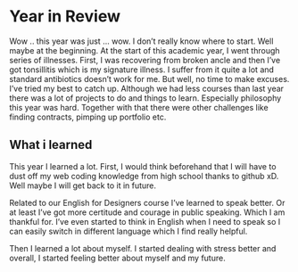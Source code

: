 
<h1>Year in Review</h1>
<p>
Wow .. this year was just ... wow. I don’t really know where to start. Well maybe at the beginning.
At the start of this academic year, I went through series of illnesses. First, I was recovering from broken ancle and then I’ve got tonsillitis which is my signature illness. I suffer from it quite a lot and standard antibiotics doesn’t work for me. But well, no time to make excuses. I’ve tried my best to catch up. Although we had less courses than last year there was a lot of projects to do and things to learn. Especially philosophy this year was hard. Together with that there were other challenges like finding contracts, pimping up portfolio etc. 

</p>

<H2>What i learned</H2>
<p>
  This year I learned a lot. First, I would think beforehand that I will have to dust off my web coding knowledge from high school thanks to github xD. Well maybe I will get back to it in future.</p>
  <p>
  Related to our English for Designers course I’ve learned to speak better. Or at least I’ve got more certitude and courage in public speaking. Which I am thankful for. I’ve even started to think in English when I need to speak so I can easily switch in different language which I find really helpful.
</p>
<p>
  Then I learned a lot about myself. I started dealing with stress better and overall, I started feeling better about myself and my future. 
</p>


